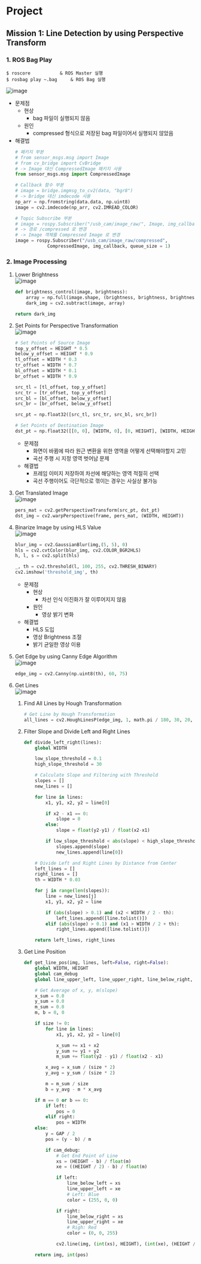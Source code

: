 # Project
## Mission 1: Line Detection by using Perspective Transform

### 1. ROS Bag Play
```
$ roscore			& ROS Master 실행
$ rosbag play ~.bag		& ROS Bag 실행
```

![image](https://user-images.githubusercontent.com/53277342/158741246-1390a776-6afd-4be6-955e-9402c530ae57.png)

- 문제점  
	- 현상
		- bag 파일이 실행되지 않음
	- 원인
		- compressed 형식으로 저장된 bag 파일이어서 실행되지 않았음  
- 해결법  
	``` python
	# 패키지 부분
	# from sensor_msgs.msg import Image
	# from cv_bridge import CvBridge
	# -> Image 대신 CompressedImage 패키지 사용
	from sensor_msgs.msg import CompressedImage

	# Callback 함수 부분
	# image = bridge.imgmsg_to_cv2(data, "bgr8")
	# -> Bridge 대신 imdecode 사용
	np_arr = np.fromstring(data.data, np.uint8)
	image = cv2.imdecode(np_arr, cv2.IMREAD_COLOR)

	# Topic Subscribe 부분
	# image = rospy.Subscriber("/usb_cam/image_raw/", Image, img_callback)
	# -> 경로 /compressed 로 변경
	# -> Image 객체를 Compressed Image 로 변경
	image = rospy.Subscriber("/usb_cam/image_raw/compressed",
				CompressedImage, img_callback, queue_size = 1)
	```

### 2. Image Processing
1. Lower Brightness   
	![image](https://user-images.githubusercontent.com/53277342/158741281-761f636a-3909-464f-8040-c4f516276195.png)

	``` python
	def brightness_control(image, brightness):
		array = np.full(image.shape, (brightness, brightness, brightness), dtype = np.uint8)
		dark_img = cv2.subtract(image, array)

    return dark_img
	```

2. Set Points for Perspective Transformation  
	![image](https://user-images.githubusercontent.com/53277342/158741302-2c5db7db-8e12-46eb-a1d7-afbd8908a8e9.png)
	``` python
	# Set Points of Source Image 
	top_y_offset = HEIGHT * 0.5
	below_y_offset = HEIGHT * 0.9
	tl_offset = WIDTH * 0.3
	tr_offset = WIDTH * 0.7
	bl_offset = WIDTH * 0.1
	br_offset = WIDTH * 0.9

	src_tl = [tl_offset, top_y_offset]
	src_tr = [tr_offset, top_y_offset]
	src_bl = [bl_offset, below_y_offset]
	src_br = [br_offset, below_y_offset]

	src_pt = np.float32([src_tl, src_tr, src_bl, src_br])
	```
	``` python
    # Set Points of Destination Image
    dst_pt = np.float32([[0, 0], [WIDTH, 0], [0, HEIGHT], [WIDTH, HEIGHT]])
	```
	
	- 문제점  
		- 화면이 바뀜에 따라 원근 변환을 위한 영역을 어떻게 선택해야할지 고민  
		- 곡선 주행 시 지정 영역 벗어남 문제  
	- 해결법
		- 프레임 이미지 저장하여 차선에 해당하는 영역 적절히 선택  
		- 곡선 주행이어도 극단적으로 꺾이는 경우는 사실상 불가능  

3. Get Translated Image   
	![image](https://user-images.githubusercontent.com/53277342/158741346-d9e4db9a-d9f5-4bed-b5c7-de472fa27df5.png)  
	``` python
	pers_mat = cv2.getPerspectiveTransform(src_pt, dst_pt)
	dst_img = cv2.warpPerspective(frame, pers_mat, (WIDTH, HEIGHT))
	```
	
4. Binarize Image by using HLS Value  
	![image](https://user-images.githubusercontent.com/53277342/158741384-87e56e30-00ff-4c1f-9eba-7b979b17f558.png)  
	``` python
	blur_img = cv2.GaussianBlur(img,(5, 5), 0)
    hls = cv2.cvtColor(blur_img, cv2.COLOR_BGR2HLS)
    h, l, s = cv2.split(hls)

    _, th = cv2.threshold(l, 100, 255, cv2.THRESH_BINARY)
    cv2.imshow('threshold_img', th)
	```  
	- 문제점
		- 현상
			- 차선 인식 이진화가 잘 이루어지지 않음
		- 원인
			- 영상 밝기 변화
	- 해결법
		- HLS 도입
		- 영상 Brightness 조절
		- 밝기 균일한 영상 이용
	
5. Get Edge by using Canny Edge Algorithm  
	![image](https://user-images.githubusercontent.com/53277342/158741418-878a9e1f-4f7c-427f-8ecb-0c2e649a5327.png)
	``` python
	edge_img = cv2.Canny(np.uint8(th), 60, 75)
	```

6. Get Lines  
	![image](https://user-images.githubusercontent.com/53277342/158741441-ca299aef-8b81-429e-820b-1f6619b7ec02.png)
	
	1. Find All Lines by Hough Transformation
		``` python
		# Get Line by Hough Transformation
		all_lines = cv2.HoughLinesP(edge_img, 1, math.pi / 180, 30, 20, 10)
		```
	
	2. Filter Slope and Divide Left and Right Lines
		``` python
		def divide_left_right(lines):
			global WIDTH

			low_slope_threshold = 0.1
			high_slope_threshold = 30

			# Calculate Slope and Filtering with Threshold
			slopes = []
			new_lines = []

			for line in lines:
				x1, y1, x2, y2 = line[0]

				if x2 - x1 == 0:
					slope = 0
				else:
					slope = float(y2-y1) / float(x2-x1)

				if low_slope_threshold < abs(slope) < high_slope_threshold:
					slopes.append(slope)
					new_lines.append(line[0])

			# Divide Left and Right Lines by Distance from Center
			left_lines = []
			right_lines = []
			th = WIDTH * 0.03

			for j in range(len(slopes)):
				line = new_lines[j]
				x1, y1, x2, y2 = line

				if (abs(slope) > 0.1) and (x2 < WIDTH / 2 - th):
					left_lines.append([line.tolist()])
				elif (abs(slope) > 0.1) and (x1 > WIDTH / 2 + th):
					right_lines.append([line.tolist()])

			return left_lines, right_lines
		```
	3. Get Line Position
		``` python
		def get_line_pos(img, lines, left=False, right=False):
			global WIDTH, HEIGHT
			global cam_debug
			global line_upper_left, line_upper_right, line_below_right, line_below_left

			# Get Average of x, y, m(slope)
			x_sum = 0.0
			y_sum = 0.0
			m_sum = 0.0
			m, b = 0, 0

			if size != 0:
				for line in lines:
					x1, y1, x2, y2 = line[0]

					x_sum += x1 + x2
					y_sum += y1 + y2
					m_sum += float(y2 - y1) / float(x2 - x1)

				x_avg = x_sum / (size * 2)
				y_avg = y_sum / (size * 2)

				m = m_sum / size
				b = y_avg - m * x_avg

			if m == 0 or b == 0:
				if left:
					pos = 0
				elif right:
					pos = WIDTH
			else:
				y = GAP / 2
				pos = (y - b) / m

				if cam_debug:
					# Get End Point of Line
					xs = (HEIGHT - b) / float(m)
					xe = ((HEIGHT / 2) - b) / float(m)

					if left:
						line_below_left = xs
						line_upper_left = xe
						# Left: Blue
						color = (255, 0, 0)

					if right:
						line_below_right = xs
						line_upper_right = xe
						# Righ: Red
						color = (0, 0, 255)

					cv2.line(img, (int(xs), HEIGHT), (int(xe), (HEIGHT / 2)), color, 3)

			return img, int(pos)
		```

